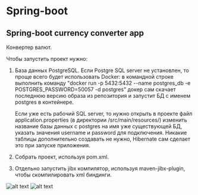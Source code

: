 # Spring-boot
Spring-boot currency converter app
-----------------------------------

Конвертер валют.

Чтобы запустить проект нужно:

  1. База данных PostgreSQL.
      Если Postgre SQL server не установлен, то проще всего будет использовать Docker:
      в командной строке выполнить команду "docker run -p 5432:5432 --name postgres_db -e POSTGRES_PASSWORD=50057 -d postgres"
      докер сам скачает последнюю версию образа из репозитория и запустит БД с именем postgres в контейнере.
      
      Если уже есть рабочий SQL server, то нужно открыть в проекте файл application.properties (в директории /src/main/resources/)
      изменить название базы данных с postgres на имя уже существующей БД, указать значения username и password для подключения. 
      Никакие таблицы дополнительно создавать не нужно, Hibernate сам сделает это при запуске приложения.

  2. Собрать проект, используя pom.xml.
  3. Отдельно запустить jibx компилятор, используя maven-jibx-plugin, чтобы скомпилировать xml биндинги.

![alt text](https://i.ibb.co/PrgY7RN/image.jpg)
![alt text](https://i.ibb.co/C05wmxd/front.jpg)


